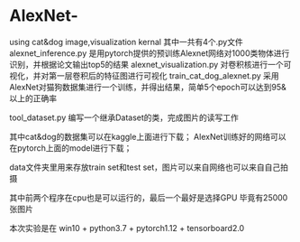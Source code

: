 # AlexNet-
using cat&amp;dog image,visualization kernal
其中一共有4个.py文件
alexnet_inference.py 是用pytorch提供的预训练Alexnet网络对1000类物体进行识别，并根据论文输出top5的结果
alexnet_visualization.py 对卷积核进行一个可视化，并对第一层卷积后的特征图进行可视化
train_cat_dog_alexnet.py 采用AlexNet对猫狗数据集进行一个训练，并得出结果，简单5个epoch可以达到95&以上的正确率

tool_dataset.py 编写一个继承Dataset的类，完成图片的读写工作

其中cat&dog的数据集可以在kaggle上面进行下载；
AlexNet训练好的网络可以在pytorch上面的model进行下载；

data文件夹里用来存放train set和test set，图片可以来自网络也可以来自自己拍摄

其中前两个程序在cpu也是可以运行的，最后一个最好是选择GPU 毕竟有25000张图片

本次实验是在 win10 + python3.7 + pytorch1.12 + tensorboard2.0
